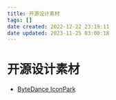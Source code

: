 ```yaml
---
title: 开源设计素材
tags: []
date created: 2022-12-22 23:19:11
date updated: 2023-11-25 03:00:18
---
```


# 开源设计素材

- [ByteDance IconPark](https://iconpark.oceanengine.com/home)
